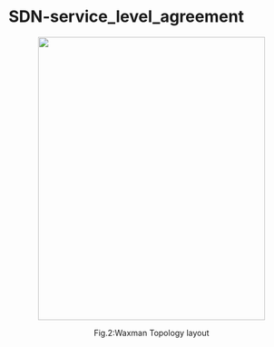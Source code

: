 # SDN-service_level_agreement

 <div class="container">
  <div class="subcontainer">
    <figure>
      <p align="center">
<img  src= "https://user-images.githubusercontent.com/12594727/74964248-0ac0c380-540b-11ea-9190-3b1eef2d3716.png"
     width="400" height="500"/>
        <figcaption><p align="center">Fig.2:Waxman Topology layout</figcaption>
    </figure>
  </div>
</div>
